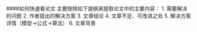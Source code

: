 ####如何快速看论文
主要按照如下提纲来提取论文中的主要内容：
	1. 需要解决的问题
	2. 作者提出的解决方案
	3. 文章结论
	4. 文章不足、可改进之处
	5. 解决方案详情（模型->公式->算法）
	6. 文章背景